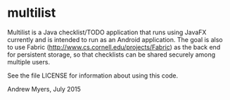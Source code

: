# multilist
Multilist is a Java checklist/TODO application that runs using JavaFX
currently and is intended to run as an Android application. The goal
is also to use Fabric (http://www.cs.cornell.edu/projects/Fabric) as
the back end for persistent storage, so that checklists can be shared
securely among multiple users.

See the file LICENSE for information about using this code.

Andrew Myers, July 2015
